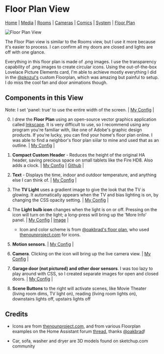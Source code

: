 # Floor Plan View

[Home](home.md) | [Media](media.md) | [Rooms](rooms.md) | [Cameras](cameras.md) | [Comics](comics.md) | [System](system.md) | [Floor Plan](floorplan.md) 

![Floor Plan View](https://github.com/dnguyen800/home-assistant-configuration-example/blob/master/images/floorplan.png?raw=true)

The Floor Plan view is similar to the Rooms view, but I use it more because it's easier to process. I can confirm all my doors are closed and lights are off with one glance.

Everything in this floor plan is made of .png images. I use the transparency capability of .png images to create circular icons. Using the out-of-the-box Lovelace Picture Elements card, I'm able to achieve mostly everything I did in the [@pkozul's](https://github.com/pkozul/ha-floorplan) custom Floorplan, which was amazing but painful to setup. I do miss the cool fan and door animations though.

## Components in this View
Note: I set 'panel: true' to use the entire width of the screen. | [My Config](https://github.com/dnguyen800/home-assistant-configuration-example/blob/c464015b67898ab87d38762f3f4858ecddc3ea87/configuration/ui-lovelace.yaml#L495-L500) |

0) I drew the **Floor Plan** using an open-source vector graphics application called [Inkscape](https://inkscape.org/). It is very difficult to use, so I recommend using any program you're familiar with, like one of Adobe's graphic design products. If you're lucky, you can find your home's floor plan online. I was able to find a neighbor's floor plan siilar to mine and used that as an outline. | [My Config](https://github.com/dnguyen800/home-assistant-configuration-example/blob/master/configuration/www/images/floorplan/floorplan.png) |

1) **Compact Custom Header** - Reduces the height of the original HA header, saving precious space on small tablets like the Fire HD8. Also adds a clock. | [My Config](https://github.com/dnguyen800/home-assistant-configuration-example/blob/c464015b67898ab87d38762f3f4858ecddc3ea87/configuration/ui-lovelace.yaml#L507-L510) | [Github](https://github.com/maykar/compact-custom-header/) |

2) **Text** - Displays the time, indoor and outdoor temperature, and anything else I can think of. | [My Config](https://github.com/dnguyen800/home-assistant-configuration-example/blob/c464015b67898ab87d38762f3f4858ecddc3ea87/configuration/ui-lovelace.yaml#L880-L908) |

3) The **TV Light** uses a gradient image to give the look that the TV is glowing. It automatically appears when the TV and bias lighting is on, by changing the CSS opacity setting. | [My Config](https://github.com/dnguyen800/home-assistant-configuration-example/blob/c464015b67898ab87d38762f3f4858ecddc3ea87/configuration/ui-lovelace.yaml#L760-L768) |

4) The **Light bulb icon** changes when the light is on or off. Pressing on the icon will turn on the light; a long-press will bring up the 'More Info' panel. | [My Config](https://github.com/dnguyen800/home-assistant-configuration-example/blob/c464015b67898ab87d38762f3f4858ecddc3ea87/configuration/ui-lovelace.yaml#L744-L758) | [Image](https://github.com/dnguyen800/home-assistant-configuration-example/blob/master/configuration/www/images/floorplan/light_on.png) |
    * Icon and color scheme is from [@oakbrad's floor plan](https://community.home-assistant.io/t/share-your-floorplan/21315/146?u=dwinnn), who used [thenounproject.com](https://thenounproject.com/) for icons.



6) **Motion sensors**. | [My Config](https://github.com/dnguyen800/home-assistant-configuration-example/blob/c464015b67898ab87d38762f3f4858ecddc3ea87/configuration/ui-lovelace.yaml#L682-L740) |

7) **Camera**. Clicking on the icon will bring up the live camera view. | [My Config](https://github.com/dnguyen800/home-assistant-configuration-example/blob/c464015b67898ab87d38762f3f4858ecddc3ea87/configuration/ui-lovelace.yaml#L674-L681) |

8) **Garage door (not pictured) and other door sensors**. I was too lazy to play around with CSS, so I created separate images for open and closed doors. | [My Config](https://github.com/dnguyen800/home-assistant-configuration-example/blob/c464015b67898ab87d38762f3f4858ecddc3ea87/configuration/ui-lovelace.yaml#L909-L960) |


6) **Scene Buttons** to the right will activate scenes, like Movie Theater (living room dims, TV light on), reading (living room lights on), downstairs lights off, upstairs lights off

## Credits
* Icons are from [thenounproject.com](https://thenounproject.com/), and from various Floorplan examples on the Home Assistant forum [thread](https://community.home-assistant.io/t/share-your-floorplan/21315), thanks [@oakbrad](https://community.home-assistant.io/t/share-your-floorplan/21315/146?u=dwinnn)!

* Car, sofa, washer and dryer are 3D models found on sketchup.com community
